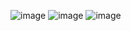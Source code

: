 ![image](https://github.com/anderson895/Winnie_Jane_memory_game_JAVA/assets/105678913/5b38d23f-fe50-4f2a-a8f4-042f1c5a1102)
![image](https://github.com/anderson895/Winnie_Jane_memory_game_JAVA/assets/105678913/057ed1f8-7a7f-46d2-928a-75386d9fae4f)
![image](https://github.com/anderson895/Winnie_Jane_memory_game_JAVA/assets/105678913/4b765bc2-1ee0-4952-81f0-97adfa7f5e71)
